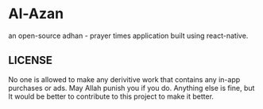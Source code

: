 # Al-Azan

an open-source adhan - prayer times application built using react-native.

## LICENSE

No one is allowed to make any derivitive work that contains any in-app purchases or ads. May Allah punish you if you do. Anything else is fine, but It would be better to contribute to this project to make it better.
